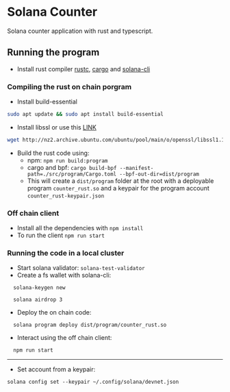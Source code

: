 # Solana Counter

Solana counter application with rust and typescript.

## Running the program

- Install rust compiler [rustc](https://www.rust-lang.org/tools/install), [cargo](https://doc.rust-lang.org/cargo/getting-started/installation.html) and [solana-cli](https://docs.solana.com/cli/install-solana-cli-tools)

### Compiling the rust on chain porgram

- Install build-essential

```bash
sudo apt update && sudo apt install build-essential
```

- Install libssl or use this [LINK](https://github.com/solana-labs/example-helloworld/issues/470#issuecomment-1204576416)

```bash
wget http://nz2.archive.ubuntu.com/ubuntu/pool/main/o/openssl/libssl1.1_1.1.1f-1ubuntu2.16_amd64.deb
```

- Build the rust code using:
  - npm: `npm run build:program`
  - cargo and bpf: `cargo build-bpf --manifest-path=./src/program/Cargo.toml --bpf-out-dir=dist/program`
  - This will create a `dist/program` folder at the root with a deployable program `counter_rust.so` and a keypair for the program account `counter_rust-keypair.json`

### Off chain client

- Install all the dependencies with `npm install`
- To run the client `npm run start`

### Running the code in a local cluster

- Start solana validator: `solana-test-validator`
- Create a fs wallet with solana-cli:

```shell
  solana-keygen new
```

```shell
  solana airdrop 3
```

- Deploy the on chain code:

```shell
  solana program deploy dist/program/counter_rust.so
```

- Interact using the off chain client:

```shell
  npm run start
```

---

- Set account from a keypair:

```shell
solana config set --keypair ~/.config/solana/devnet.json
```
